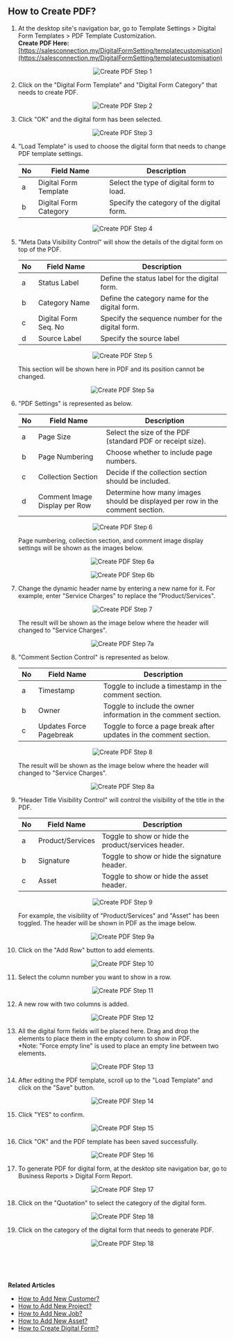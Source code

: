 ## How to Create PDF?
    
  1. At the desktop site's navigation bar, go to Template Settings > Digital Form Templates > PDF Template Customization.<br>
     **Create PDF Here:** [https://salesconnection.my/DigitalFormSetting/templatecustomisation](https://salesconnection.my/DigitalFormSetting/templatecustomisation)<br>
     
     <p align="center">
       <img src="img/Create_PDF_Step_1.png" alt="Create PDF Step 1">
     </p>

  2. Click on the "Digital Form Template" and "Digital Form Category" that needs to create PDF.<br>

     <p align="center">
       <img src="img/Create_PDF_Step_2.png" alt="Create PDF Step 2">
     </p>

  3. Click "OK" and the digital form has been selected.<br>

     <p align="center">
       <img src="img/Create_PDF_Step_3.png" alt="Create PDF Step 3">
     </p>
  
  4. "Load Template" is used to choose the digital form that needs to change PDF template settings.<br>
     
     | No | Field Name | Description |
     |----|------------|-------------|
     | a | Digital Form Template | Select the type of digital form to load. |
     | b | Digital Form Category | Specify the category of the digital form. |
     
     <p align="center">
       <img src="img/Create_PDF_Step_4.png" alt="Create PDF Step 4">
     </p>
     
  5. "Meta Data Visibility Control" will show the details of the digital form on top of the PDF.<br>

     | No | Field Name | Description |
     |----|------------|-------------|
     | a | Status Label | Define the status label for the digital form. |
     | b | Category Name | Define the category name for the digital form. |
     | c | Digital Form Seq. No | Specify the sequence number for the digital form. |
     | d | Source Label | Specify the source label |
     
     <p align="center">
       <img src="img/Create_PDF_Step_5.png" alt="Create PDF Step 5">
     </p>

     This section will be shown here in PDF and its position cannot be changed.<br>
     
     <p align="center">
       <img src="img/Create_PDF_Step_5a.png" alt="Create PDF Step 5a">
     </p>

  6. "PDF Settings" is represented as below.<br>
     
     | No | Field Name | Description |
     |----|------------|-------------|
     | a | Page Size| Select the size of the PDF (standard PDF or receipt size). |
     | b | Page Numbering | Choose whether to include page numbers. |
     | c | Collection Section | Decide if the collection section should be included. |
     | d | Comment Image Display per Row | Determine how many images should be displayed per row in the comment section. |
 
     <p align="center">
       <img src="img/Create_PDF_Step_6.png" alt="Create PDF Step 6">
     </p>

     Page numbering, collection section, and comment image display settings will be shown as the images below.<br>
     
     <p align="center">
       <img src="img/Create_PDF_Step_6a.png" alt="Create PDF Step 6a">
     </p>

     <p align="center">
       <img src="img/Create_PDF_Step_6b.png" alt="Create PDF Step 6b">
     </p>
     
  7. Change the dynamic header name by entering a new name for it. For example, enter "Service Charges" to replace the "Product/Services".<br>

     <p align="center">
       <img src="img/Create_PDF_Step_7.png" alt="Create PDF Step 7">
     </p>

     The result will be shown as the image below where the header will changed to "Service Charges".<br>

     <p align="center">
       <img src="img/Create_PDF_Step_7a.png" alt="Create PDF Step 7a">
     </p>

  8. "Comment Section Control" is represented as below.<br>

     | No | Field Name | Description |
     |----|------------|-------------|
     | a | Timestamp | Toggle to include a timestamp in the comment section. |
     | b | Owner | Toggle to include the owner information in the comment section. |
     | c | Updates Force Pagebreak | Toggle to force a page break after updates in the comment section. |

     <p align="center">
       <img src="img/Create_PDF_Step_8.png" alt="Create PDF Step 8">
     </p>

     The result will be shown as the image below where the header will changed to "Service Charges".<br>

     <p align="center">
       <img src="img/Create_PDF_Step_8a.png" alt="Create PDF Step 8a">
     </p>

  9. "Header Title Visibility Control" will control the visibility of the title in the PDF.<br>

     | No | Field Name | Description |
     |----|------------|-------------|
     | a | Product/Services | Toggle to show or hide the product/services header. |
     | b | Signature | Toggle to show or hide the signature header. |
     | c | Asset | Toggle to show or hide the asset header. |
   
     <p align="center">
       <img src="img/Create_PDF_Step_9.png" alt="Create PDF Step 9">
     </p>

     For example, the visibility of "Product/Services" and "Asset" has been toggled. The header will be shown in PDF as the image below.<br>

     <p align="center">
       <img src="img/Create_PDF_Step_9a.png" alt="Create PDF Step 9a">
     </p>

  10. Click on the "Add Row" button to add elements.<br>

      <p align="center">
       <img src="img/Create_PDF_Step_10.png" alt="Create PDF Step 10">
      </p>
  
  11. Select the column number you want to show in a row.<br>

      <p align="center">
       <img src="img/Create_PDF_Step_11.png" alt="Create PDF Step 11">
      </p>
  
  12. A new row with two columns is added.<br>

      <p align="center">
       <img src="img/Create_PDF_Step_12.png" alt="Create PDF Step 12">
      </p>
  
  13. All the digital form fields will be placed here. Drag and drop the elements to place them in the empty column to show in PDF.<br> 
      *Note: "Force empty line" is used to place an empty line between two elements.<br>
      
      <p align="center">
        <img src="img/Create_PDF_Step_13.png" alt="Create PDF Step 13">
      </p>

  14. After editing the PDF template, scroll up to the "Load Template" and click on the "Save" button.<br>

      <p align="center">
       <img src="img/Create_PDF_Step_14.png" alt="Create PDF Step 14">
      </p>

  15. Click "YES" to confirm.<br>

      <p align="center">
       <img src="img/Create_PDF_Step_15.png" alt="Create PDF Step 15">
      </p>

  16. Click "OK" and the PDF template has been saved successfully.<br>

      <p align="center">
       <img src="img/Create_PDF_Step_16.png" alt="Create PDF Step 16">
      </p>

  17. To generate PDF for digital form, at the desktop site navigation bar, go to Business Reports > Digital Form Report.<br>

      <p align="center">
       <img src="img/Create_PDF_Step_17.png" alt="Create PDF Step 17">
      </p>

  18. Click on the "Quotation" to select the category of the digital form.<br>

      <p align="center">
       <img src="img/Create_PDF_Step_18.png" alt="Create PDF Step 18">
      </p>

  19. Click on the category of the digital form that needs to generate PDF.<br>

      <p align="center">
       <img src="img/Create_PDF_Step_18.png" alt="Create PDF Step 18">
      </p>
      <br><br><br>

**Related Articles**<br>
- [How to Add New Customer?](Add_New_Customer.md)
- [How to Add New Project?](Add_New_Project.md)
- [How to Add New Job?](Add_New_Job.md)
- [How to Add New Asset?](How_to_Add_New_Asset.md)
- [How to Create Digital Form?](Create_Digital_Form.md)
